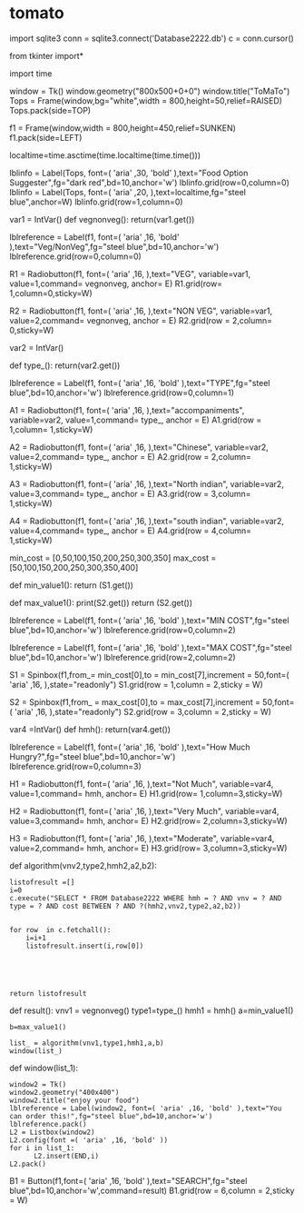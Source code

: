 # tomato
import sqlite3
conn = sqlite3.connect('Database2222.db')
c = conn.cursor()


from tkinter import*

import time



window = Tk()
window.geometry("800x500+0+0")
window.title("ToMaTo")
Tops = Frame(window,bg="white",width = 800,height=50,relief=RAISED)
Tops.pack(side=TOP)

f1 = Frame(window,width = 800,height=450,relief=SUNKEN)
f1.pack(side=LEFT)


localtime=time.asctime(time.localtime(time.time()))

lblinfo = Label(Tops, font=( 'aria' ,30, 'bold' ),text="Food Option Suggester",fg="dark red",bd=10,anchor='w')
lblinfo.grid(row=0,column=0)
lblinfo = Label(Tops, font=( 'aria' ,20, ),text=localtime,fg="steel blue",anchor=W)
lblinfo.grid(row=1,column=0)


var1 = IntVar()
def vegnonveg():
    return(var1.get())
    
lblreference = Label(f1, font=( 'aria' ,16, 'bold' ),text="Veg/NonVeg",fg="steel blue",bd=10,anchor='w')
lblreference.grid(row=0,column=0)

R1 = Radiobutton(f1, font=( 'aria' ,16, ),text="VEG", variable=var1, value=1,command= vegnonveg,
                  anchor= E)
R1.grid(row= 1,column=0,sticky=W)

R2 = Radiobutton(f1, font=( 'aria' ,16, ),text="NON VEG", variable=var1, value=2,command= vegnonveg,
                  anchor = E)
R2.grid(row = 2,column= 0,sticky=W)

var2 = IntVar()

def type_():
    return(var2.get())

lblreference = Label(f1, font=( 'aria' ,16, 'bold' ),text="TYPE",fg="steel blue",bd=10,anchor='w')
lblreference.grid(row=0,column=1)

A1 = Radiobutton(f1, font=( 'aria' ,16, ),text="accompaniments", variable=var2, value=1,command= type_,
                  anchor = E)
A1.grid(row = 1,column= 1,sticky=W)

A2 = Radiobutton(f1, font=( 'aria' ,16, ),text="Chinese", variable=var2, value=2,command= type_,
                  anchor = E)
A2.grid(row = 2,column= 1,sticky=W)

A3 = Radiobutton(f1, font=( 'aria' ,16, ),text="North indian", variable=var2, value=3,command= type_,
                  anchor = E)
A3.grid(row = 3,column= 1,sticky=W)

A4 = Radiobutton(f1, font=( 'aria' ,16, ),text="south indian", variable=var2, value=4,command= type_,
                  anchor = E)
A4.grid(row = 4,column= 1,sticky=W)


min_cost = [0,50,100,150,200,250,300,350]
max_cost = [50,100,150,200,250,300,350,400]

def min_value1():
    return (S1.get())

def max_value1():
    print(S2.get())
    return (S2.get())

lblreference = Label(f1, font=( 'aria' ,16, 'bold' ),text="MIN COST",fg="steel blue",bd=10,anchor='w')
lblreference.grid(row=0,column=2)

lblreference = Label(f1, font=( 'aria' ,16, 'bold' ),text="MAX COST",fg="steel blue",bd=10,anchor='w')
lblreference.grid(row=2,column=2)

S1 = Spinbox(f1,from_= min_cost[0],to = min_cost[7],increment = 50,font=( 'aria' ,16, ),state="readonly")
S1.grid(row = 1,column = 2,sticky = W)

S2 = Spinbox(f1,from_ = max_cost[0],to = max_cost[7],increment = 50,font=( 'aria' ,16, ),state="readonly")
S2.grid(row = 3,column = 2,sticky = W)


var4 =IntVar()
def hmh():
    return(var4.get())


lblreference = Label(f1, font=( 'aria' ,16, 'bold' ),text="How Much Hungry?",fg="steel blue",bd=10,anchor='w')
lblreference.grid(row=0,column=3)

H1 = Radiobutton(f1, font=( 'aria' ,16, ),text="Not Much", variable=var4, value=1,command= hmh,
                  anchor= E)
H1.grid(row= 1,column=3,sticky=W)

H2 = Radiobutton(f1, font=( 'aria' ,16, ),text="Very Much", variable=var4, value=3,command= hmh,
                  anchor= E)
H2.grid(row= 2,column=3,sticky=W)

H3 = Radiobutton(f1, font=( 'aria' ,16, ),text="Moderate", variable=var4, value=2,command= hmh,
                  anchor= E)
H3.grid(row= 3,column=3,sticky=W)





def  algorithm(vnv2,type2,hmh2,a2,b2):


    listofresult =[]
    i=0
    c.execute("SELECT * FROM Database2222 WHERE hmh = ? AND vnv = ? AND type = ? AND cost BETWEEN ? AND ?(hmh2,vnv2,type2,a2,b2))
 
        
    for row  in c.fetchall():
        i=i+1
        listofresult.insert(i,row[0])
        
    
        


    return listofresult


def result():
    vnv1 = vegnonveg()
    type1=type_()
    hmh1 = hmh()
    a=min_value1()
   
    b=max_value1()

    list_ = algorithm(vnv1,type1,hmh1,a,b)
    window(list_)

def window(list_1):
    
    window2 = Tk()
    window2.geometry("400x400")
    window2.title("enjoy your food")
    lblreference = Label(window2, font=( 'aria' ,16, 'bold' ),text="You can order this!",fg="steel blue",bd=10,anchor='w')
    lblreference.pack()
    L2 = Listbox(window2)
    L2.config(font =( 'aria' ,16, 'bold' ))
    for i in list_1:
          L2.insert(END,i)
    L2.pack()
    
    



B1 = Button(f1,font=( 'aria' ,16, 'bold' ),text="SEARCH",fg="steel blue",bd=10,anchor='w',command=result)
B1.grid(row = 6,column = 2,sticky = W)
